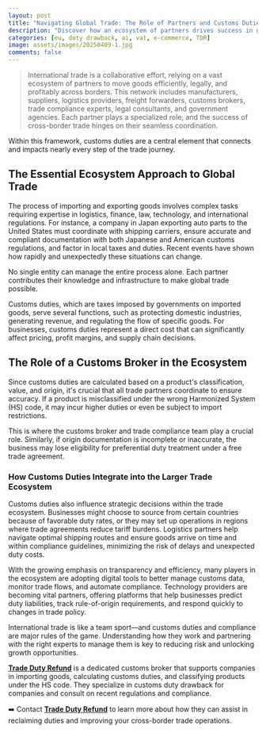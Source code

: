 ```yaml
---
layout: post
title: "Navigating Global Trade: The Role of Partners and Customs Duties in Cross-Border Success"
description: "Discover how an ecosystem of partners drives success in global trade, focusing on customs duties, duty drawback, and international trade efficiency."
categories: [eu, duty drawback, ai, vat, e-commerce, TDR]
image: assets/images/20250409-1.jpg
comments: false
---
```

> International trade is a collaborative effort, relying on a vast ecosystem of partners to move goods efficiently, legally, and profitably across borders. This network includes manufacturers, suppliers, logistics providers, freight forwarders, customs brokers, trade compliance experts, legal consultants, and government agencies. Each partner plays a specialized role, and the success of cross-border trade hinges on their seamless coordination.

Within this framework, customs duties are a central element that connects and impacts nearly every step of the trade journey.

## The Essential Ecosystem Approach to Global Trade

The process of importing and exporting goods involves complex tasks requiring expertise in logistics, finance, law, technology, and international regulations. For instance, a company in Japan exporting auto parts to the United States must coordinate with shipping carriers, ensure accurate and compliant documentation with both Japanese and American customs regulations, and factor in local taxes and duties. Recent events have shown how rapidly and unexpectedly these situations can change.

No single entity can manage the entire process alone. Each partner contributes their knowledge and infrastructure to make global trade possible.

Customs duties, which are taxes imposed by governments on imported goods, serve several functions, such as protecting domestic industries, generating revenue, and regulating the flow of specific goods. For businesses, customs duties represent a direct cost that can significantly affect pricing, profit margins, and supply chain decisions.

## The Role of a Customs Broker in the Ecosystem

Since customs duties are calculated based on a product's classification, value, and origin, it's crucial that all trade partners coordinate to ensure accuracy. If a product is misclassified under the wrong Harmonized System (HS) code, it may incur higher duties or even be subject to import restrictions.

This is where the customs broker and trade compliance team play a crucial role. Similarly, if origin documentation is incomplete or inaccurate, the business may lose eligibility for preferential duty treatment under a free trade agreement.

### How Customs Duties Integrate into the Larger Trade Ecosystem

Customs duties also influence strategic decisions within the trade ecosystem. Businesses might choose to source from certain countries because of favorable duty rates, or they may set up operations in regions where trade agreements reduce tariff burdens. Logistics partners help navigate optimal shipping routes and ensure goods arrive on time and within compliance guidelines, minimizing the risk of delays and unexpected duty costs.

With the growing emphasis on transparency and efficiency, many players in the ecosystem are adopting digital tools to better manage customs data, monitor trade flows, and automate compliance. Technology providers are becoming vital partners, offering platforms that help businesses predict duty liabilities, track rule-of-origin requirements, and respond quickly to changes in trade policy.

International trade is like a team sport—and customs duties and compliance are major rules of the game. Understanding how they work and partnering with the right experts to manage them is key to reducing risk and unlocking growth opportunities.

[**Trade Duty Refund**](https://tradedutyrefund.com?utm_source=Blog&utm_medium=Link&utm_campaign=20250409Article) is a dedicated customs broker that supports companies in importing goods, calculating customs duties, and classifying products under the HS code. They specialize in customs duty drawback for companies and consult on recent regulations and compliance.


➡️ Contact [**Trade Duty Refund**](https://tradedutyrefund.com/contact-us.html?utm_source=Blog&utm_medium=Link&utm_campaign=20250409Article) to learn more about how they can assist in reclaiming duties and improving your cross-border trade operations.
